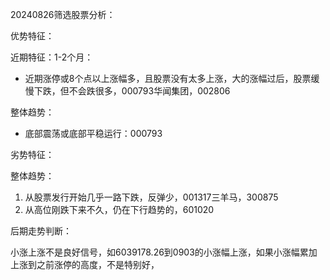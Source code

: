 20240826筛选股票分析：

优势特征：

近期特征：1-2个月：

* 近期涨停或8个点以上涨幅多，且股票没有太多上涨，大的涨幅过后，股票缓慢下跌，但不会跌很多，000793华闻集团，002806

整体趋势：

* 底部震荡或底部平稳运行：000793


劣势特征：

整体趋势：

1. 从股票发行开始几乎一路下跌，反弹少，001317三羊马，300875
2. 从高位刚跌下来不久，仍在下行趋势的，601020


后期走势判断：

小涨上涨不是良好信号，如6039178.26到0903的小涨幅上涨，如果小涨幅累加上涨到之前涨停的高度，不是特别好，
